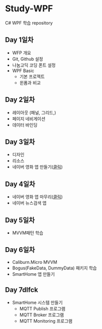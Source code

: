 # Study-WPF
C# WPF 학습 repository

## Day 1일차
- WFP 개요
- Git, Github 설정
- 나눔고딕 코딩 폰트 설정
- WPF Basic
  - 기본 프로젝트
  - 윈폼과 비교

## Day 2일차
- 레이아웃 (패널, 그리드,)
- 페이지 네비게이션
- 데이터 바인딩

## Day 3일차
- 디자인
- 리소스
- 네이버 영화 앱 만들기([클릭](https://github.com/Hrangett/Study-WPF/tree/main/portfolio))

## Day 4일차
- 네이버 영화 앱 마무리([클릭](https://github.com/Hrangett/Study-WPF/tree/main/portfolio))
- 네이버 뉴스검색 앱

## Day 5일차
- MVVM패턴 학습

## Day 6일차
- Caliburn.Micro MVVM
- Bogus(FakeData, DummyData) 패키지 학습
- SmartHome 앱 만들기

## Day 7dlfck
- SmartHome 시스템 만들기
  - MQTT Publish 프로그램
  - MQTT Broker 프로그램
  - MQTT Monitoring 프로그램

